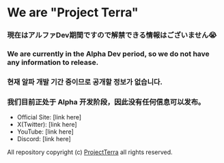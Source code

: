 # We are "Project Terra"

### 現在はアルファDev期間ですので解禁できる情報はございません😭
### We are currently in the Alpha Dev period, so we do not have any information to release.
### 현재 알파 개발 기간 중이므로 공개할 정보가 없습니다.
### 我们目前正处于 Alpha 开发阶段，因此没有任何信息可以发布。

- Official Site: [link here]
- X(Twitter): [link here]
- YouTube: [link here]
- Discord: [link here]

All repository copyright (c) [ProjectTerra](https://github.com/project-terrabyte) all rights reserved.
